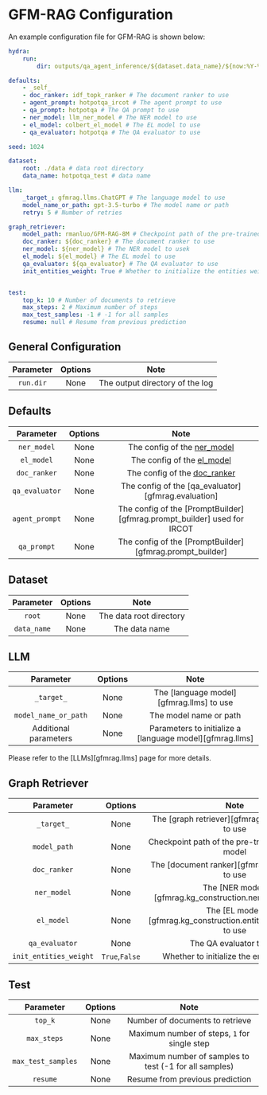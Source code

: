 # GFM-RAG Configuration
An example configuration file for GFM-RAG is shown below:

```yaml
hydra:
    run:
        dir: outputs/qa_agent_inference/${dataset.data_name}/${now:%Y-%m-%d}/${now:%H-%M-%S} # Output directory

defaults:
    - _self_
    - doc_ranker: idf_topk_ranker # The document ranker to use
    - agent_prompt: hotpotqa_ircot # The agent prompt to use
    - qa_prompt: hotpotqa # The QA prompt to use
    - ner_model: llm_ner_model # The NER model to use
    - el_model: colbert_el_model # The EL model to use
    - qa_evaluator: hotpotqa # The QA evaluator to use

seed: 1024

dataset:
    root: ./data # data root directory
    data_name: hotpotqa_test # data name

llm:
    _target_: gfmrag.llms.ChatGPT # The language model to use
    model_name_or_path: gpt-3.5-turbo # The model name or path
    retry: 5 # Number of retries

graph_retriever:
    model_path: rmanluo/GFM-RAG-8M # Checkpoint path of the pre-trained GFM-RAG model
    doc_ranker: ${doc_ranker} # The document ranker to use
    ner_model: ${ner_model} # The NER model to usek
    el_model: ${el_model} # The EL model to use
    qa_evaluator: ${qa_evaluator} # The QA evaluator to use
    init_entities_weight: True # Whether to initialize the entities weight


test:
    top_k: 10 # Number of documents to retrieve
    max_steps: 2 # Maximum number of steps
    max_test_samples: -1 # -1 for all samples
    resume: null # Resume from previous prediction
```

## General Configuration

| Parameter | Options |              Note               |
| :-------: | :-----: | :-----------------------------: |
| `run.dir` |  None   | The output directory of the log |

## Defaults

|   Parameter    | Options |                                         Note                                          |
| :------------: | :-----: | :-----------------------------------------------------------------------------------: |
|  `ner_model`   |  None   |                  The config of the [ner_model](ner_model_config.md)                   |
|   `el_model`   |  None   |                   The config of the [el_model](el_model_config.md)                    |
|  `doc_ranker`  |  None   |                 The config of the [doc_ranker](doc_ranker_config.md)                  |
| `qa_evaluator` |  None   |                  The config of the [qa_evaluator][gfmrag.evaluation]                  |
| `agent_prompt` |  None   | The config of the [PromptBuilder][gfmrag.prompt_builder] used for IRCOT |
|  `qa_prompt`   |  None   |        The config of the [PromptBuilder][gfmrag.prompt_builder]         |


## Dataset

|  Parameter  | Options |          Note           |
| :---------: | :-----: | :---------------------: |
|   `root`    |  None   | The data root directory |
| `data_name` |  None   |      The data name      |


## LLM

|       Parameter       | Options |                           Note                           |
| :-------------------: | :-----: | :------------------------------------------------------: |
|      `_target_`       |  None   |         The [language model][gfmrag.llms] to use         |
| `model_name_or_path`  |  None   |                  The model name or path                  |
| Additional parameters |  None   | Parameters to initialize a [language model][gfmrag.llms] |

Please refer to the [LLMs][gfmrag.llms] page for more details.

## Graph Retriever

|       Parameter        |    Options     |                                Note                                |
| :--------------------: | :------------: | :----------------------------------------------------------------: |
|       `_target_`       |      None      |        The [graph retriever][gfmrag.GFMRetriever] to use        |
|      `model_path`      |      None      |          Checkpoint path of the pre-trained GFM-RAG model          |
|      `doc_ranker`      |      None      |          The [document ranker][gfmrag.doc_rankers] to use          |
|      `ner_model`       |      None      |      The [NER model][gfmrag.kg_construction.ner_model] to use      |
|       `el_model`       |      None      | The [EL model][gfmrag.kg_construction.entity_linking_model] to use |
|     `qa_evaluator`     |      None      |                      The QA evaluator to use                       |
| `init_entities_weight` | `True`,`False` |             Whether to initialize the entities weight              |


## Test

|     Parameter      | Options |                          Note                          |
| :----------------: | :-----: | :----------------------------------------------------: |
|      `top_k`       |  None   |            Number of documents to retrieve             |
|    `max_steps`     |  None   |      Maximum number of steps, `1` for single step      |
| `max_test_samples` |  None   | Maximum number of samples to test (-1 for all samples) |
|      `resume`      |  None   |            Resume from previous prediction             |
